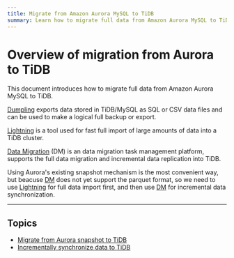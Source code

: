 ```yaml
---
title: Migrate from Amazon Aurora MySQL to TiDB
summary: Learn how to migrate full data from Amazon Aurora MySQL to TiDB.
---
```


# Overview of migration from Aurora to TiDB

This document introduces how to migrate full data from Amazon Aurora MySQL to TiDB.

[Dumpling](https://github.com/pingcap/dumpling) exports data stored in TiDB/MySQL as SQL or CSV data files and can be used to make a logical full backup or export.

[Lightning](/tidb-lightning/tidb-lightning-overview.md) is a tool used for fast full import of large amounts of data into a TiDB cluster. 

[Data Migration](https://github.com/pingcap/dm) (DM) is an  data migration task management platform, supports the full data migration and  incremental data replication into TiDB. 

Using Aurora's existing snapshot mechanism is the most convenient way, but beacuse [DM](https://github.com/pingcap/dm) does not yet support the parquet format, so we need to use [Lightning](https://docs.pingcap.com/tidb/stable/tidb-lightning-overview) for full data import first, and then use [DM](https://github.com/pingcap/dm) for incremental data synchronization.

***

## Topics

- [Migrate from Aurora snapshot to TiDB](/data-migration/aurora/from-snapshot.md)
- [Incrementally synchronize data to TiDB](/data-migration/aurora/increment-aurora.md)
